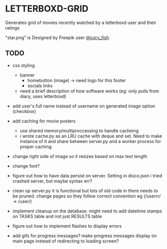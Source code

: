 # LETTERBOXD-GRID

Generates grid of movies recently watched by a letterboxd user and their ratings

"star.png" is Designed by Freepik user [@juicy_fish](https://www.freepik.com/author/juicy-fish)

## TODO
- css styling
    - banner
        - homebutton (image) -> need logo for this
    footer
        - socials links
    - need a brief description of how software works (eg: only pulls from diary, uses letterboxd)
- add user's full name instead of username on generated image option (checkbox)
- add caching for movie posters
    - use shared memory/multiproccessing to handle cacheing
    - i wrote cache.py as an LRU cache with deque and set. Need to make instance of it and share between server.py and a worker process for proper caching
- change right side of image so it resizes based on max text length
- change font?

- figure out how to have data persist on server. Setting in disco.json i tried crashed server, but maybe syntax err?
- clean up server.py it is functional but lots of old code in there needs to be pruned. change pages so they follow correct convention eg (/userrr/ -> /user/)
- implement cleanup on the database. might need to add datetime stamps on TASKS table and not just RESULTS table
- figure out how to implement flashes to display errors
- add gifs for progress messages? make progress messages display on main page instead of redirecting to loading screen?